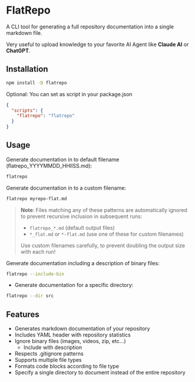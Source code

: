 # FlatRepo

A CLI tool for generating a full repository documentation into a single markdown file.

Very useful to upload knowledge to your favorite AI Agent like **Claude AI** or **ChatGPT**.

## Installation

```bash
npm install -D flatrepo
```

Optional: You can set as script in your package.json

```json
{
  "scripts": {
    "flatrepo": "flatrepo"
  }
}
```

## Usage

Generate documentation in to default filename (flatrepo_YYYYMMDD_HHIISS.md):

```bash
flatrepo
```

Generate documentation in to a custom filename:

```bash
flatrepo myrepo-flat.md
```

> **Note**: Files matching any of these patterns are automatically ignored to prevent recursive inclusion in subsequent runs:
>
> - `flatrepo_*.md` (default output files)
> - `*_flat.md` or `*-flat.md` (use one of these for custom filenames)
>
> Use custom filenames carefully, to prevent doubling the output size with each run!

Generate documentation including a description of binary files:

```bash
flatrepo --include-bin
```

- Generate documentation for a specific directory:
```bash
flatrepo --dir src
```

## Features

- Generates markdown documentation of your repository
- Includes YAML header with repository statistics
- Ignore binary files (images, videos, zip, etc...)
  - Include with description
- Respects .gitignore patterns
- Supports multiple file types
- Formats code blocks according to file type
- Specify a single directory to document instead of the entire repository

